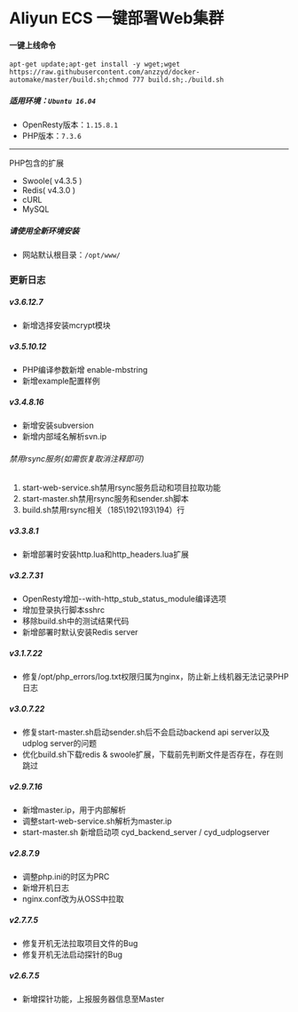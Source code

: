 # Aliyun ECS 一键部署Web集群
#### 一键上线命令
`apt-get update;apt-get install -y wget;wget https://raw.githubusercontent.com/anzzyd/docker-automake/master/build.sh;chmod 777 build.sh;./build.sh`

##### 适用环境：`Ubuntu 16.04`
- OpenResty版本：`1.15.8.1`
- PHP版本：`7.3.6`
------------
PHP包含的扩展
- Swoole( v4.3.5 )
- Redis( v4.3.0 )
- cURL
- MySQL

##### 请使用全新环境安装
- 网站默认根目录：`/opt/www/`

### 更新日志

##### v3.6.12.7
- 新增选择安装mcrypt模块

##### v3.5.10.12
- PHP编译参数新增 enable-mbstring
- 新增example配置样例

##### v3.4.8.16
- 新增安装subversion
- 新增内部域名解析svn.ip

 ###### 禁用rsync服务(如需恢复取消注释即可)
 1. start-web-service.sh禁用rsync服务启动和项目拉取功能
 2. start-master.sh禁用rsync服务和sender.sh脚本
 3. build.sh禁用rsync相关（185\192\193\194）行

##### v3.3.8.1
- 新增部署时安装http.lua和http_headers.lua扩展

##### v3.2.7.31
- OpenResty增加--with-http_stub_status_module编译选项
- 增加登录执行脚本sshrc
- 移除build.sh中的测试结果代码
- 新增部署时默认安装Redis server

##### v3.1.7.22
- 修复/opt/php_errors/log.txt权限归属为nginx，防止新上线机器无法记录PHP日志

##### v3.0.7.22
- 修复start-master.sh启动sender.sh后不会启动backend api server以及udplog server的问题
- 优化build.sh下载redis & swoole扩展，下载前先判断文件是否存在，存在则跳过

##### v2.9.7.16
- 新增master.ip，用于内部解析
- 调整start-web-service.sh解析为master.ip
- start-master.sh 新增启动项 cyd_backend_server / cyd_udplogserver

##### v2.8.7.9
- 调整php.ini的时区为PRC
- 新增开机日志
- nginx.conf改为从OSS中拉取

##### v2.7.7.5
- 修复开机无法拉取项目文件的Bug
- 修复开机无法启动探针的Bug

##### v2.6.7.5
- 新增探针功能，上报服务器信息至Master